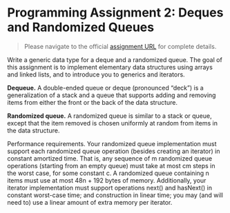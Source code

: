 # Programming Assignment 2: Deques and Randomized Queues

> Please navigate to the official [assignment URL](http://coursera.cs.princeton.edu/algs4/assignments/queues.html) for complete details.

Write a generic data type for a deque and a randomized queue. The goal of this assignment is to implement elementary data structures using arrays and linked lists, and to introduce you to generics and iterators.

**Dequeue.**
A double-ended queue or deque (pronounced “deck”) is a generalization of a stack and a queue that supports adding and removing items from either the front or the back of the data structure.

**Randomized queue.**
A randomized queue is similar to a stack or queue, except that the item removed is chosen uniformly at random from items in the data structure.

Performance requirements.  Your randomized queue implementation must support each randomized queue operation (besides creating an iterator) in constant amortized time. That is, any sequence of m randomized queue operations (starting from an empty queue) must take at most cm steps in the worst case, for some constant c. A randomized queue containing n items must use at most 48n + 192 bytes of memory. Additionally, your iterator implementation must support operations next() and hasNext() in constant worst-case time; and construction in linear time; you may (and will need to) use a linear amount of extra memory per iterator.